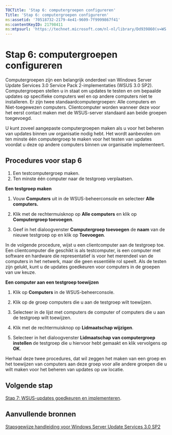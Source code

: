 ```yaml
---
TOCTitle: 'Stap 6: computergroepen configureren'
Title: 'Stap 6: computergroepen configureren'
ms:assetid: '70518732-2179-4e41-9609-7f9999867f41'
ms:contentKeyID: 21798411
ms:mtpsurl: 'https://technet.microsoft.com/nl-nl/library/Dd939860(v=WS.10)'
---
```


Stap 6: computergroepen configureren
====================================

Computergroepen zijn een belangrijk onderdeel van Windows Server Update Services 3.0 Service Pack 2-implementaties (WSUS 3.0 SP2). Computergroepen stellen u in staat om updates te testen en om bepaalde updates op specifieke computers wel en op andere computers niet te installeren. Er zijn twee standaardcomputergroepen: Alle computers en Niet-toegewezen computers. Clientcomputer worden wanneer deze voor het eerst contact maken met de WSUS-server standaard aan beide groepen toegevoegd.

U kunt zoveel aangepaste computergroepen maken als u voor het beheren van updates binnen uw organisatie nodig hebt. Het wordt aanbevolen om ten minste één computergroep te maken voor het testen van updates voordat u deze op andere computers binnen uw organisatie implementeert.

Procedures voor stap 6
----------------------

1.  Een testcomputergroep maken.
2.  Ten minste één computer naar de testgroep verplaatsen.

**Een testgroep maken**
1.  Vouw **Computers** uit in de WSUS-beheerconsole en selecteer **Alle computers.**

2.  Klik met de rechtermuisknop op **Alle computers** en klik op **Computergroep toevoegen**.

3.  Geef in het dialoogvenster **Computergroep toevoegen** de **naam** van de nieuwe testgroep op en klik op **Toevoegen**.

In de volgende procedure, wijst u een clientcomputer aan de testgroep toe. Een clientcomputer die geschikt is als testcomputer, is een computer met software en hardware die representatief is voor het merendeel van de computers in het netwerk, maar die geen essentiële rol speelt. Als de testen zijn gelukt, kunt u de updates goedkeuren voor computers in de groepen van uw keuze.

**Een computer aan een testgroep toewijzen**
1.  Klik op **Computers** in de WSUS-beheerconsole.

2.  Klik op de groep computers die u aan de testgroep wilt toewijzen.

3.  Selecteer in de lijst met computers de computer of computers die u aan de testgroep wilt toewijzen.

4.  Klik met de rechtermuisknop op **Lidmaatschap wijzigen**.

5.  Selecteer in het dialoogvenster **Lidmaatschap van computergroep instellen** de testgroep die u hiervoor hebt gemaakt en klik vervolgens op **OK**.

Herhaal deze twee procedures, dat wil zeggen het maken van een groep en het toewijzen van computers aan deze groep voor alle andere groepen die u wilt maken voor het beheren van updates op uw locatie.

Volgende stap
-------------

[Stap 7: WSUS-updates goedkeuren en implementeren](https://technet.microsoft.com/c4e58e17-d5e3-4194-8f26-b459e0c03b86).

Aanvullende bronnen
-------------------

[Stapsgewijze handleiding voor Windows Server Update Services 3.0 SP2](https://technet.microsoft.com/4b504edc-93b3-45b0-a7e8-d0107f1a4442)
